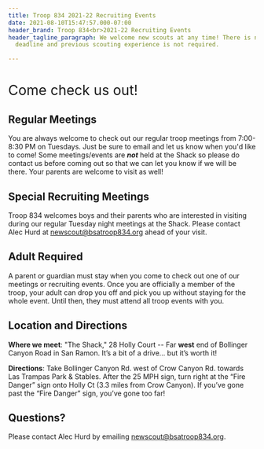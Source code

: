 ```yaml
---
title: Troop 834 2021-22 Recruiting Events
date: 2021-08-10T15:47:57.000-07:00
header_brand: Troop 834<br>2021-22 Recruiting Events
header_tagline_paragraph: We welcome new scouts at any time! There is no recruiting
  deadline and previous scouting experience is not required.

---
```

<h1 id="come-check-us-out" style="font-weight:normal;">Come check us out!</h1>

## Regular Meetings

You are always welcome to check out our regular troop meetings from 7:00-8:30
PM on Tuesdays. Just be sure to email and let us know when you'd like to come!
Some meetings/events are **_not_** held at the Shack so please do contact us before
coming out so that we can let you know if we will be there. Your parents are
welcome to visit as well!

## Special Recruiting Meetings

<!--This Fall/Winter, we also have **special meetings** planned for new boys to check out Troop 834:

* <span class=fade>Tuesday, November 9, 2021 @ 7PM... Scavenger Hunt - Get to know our scouts and have fun in our unique meeting space, "The Shack".</span>
* <span class=fade>Saturday, December 11, 2021 @ 1PM... Cub Scout Hike. Details to follow.</span>
* Tuesday, January 11, 2022 @ 7PM... Campfire — Is there a better way to bond than over a campfire?
  * Tuesday, January 11 is also Parent Night - Parents have questions and we have answers.  The Cubs will work with the Boy Scouts while leadership helps the adults learn what's next.

Can't make it or missed these dates?  Don't worry!  You can stop by our troop at any time.  Just email newscout@bsatroop834.org to let us know that you'd like to come by. -->

Troop 834 welcomes boys and their parents who are interested in visiting during our regular Tuesday night meetings at the Shack. Please contact Alec Hurd at newscout@bsatroop834.org ahead of your visit.

<!--

### Permission Slip

If you would like to come to one of the above meetings, please bring this
completed [permission slip](/troop-recruiting-invite-2021-w-permission.pdf "Permission Slip") with you. -->

## Adult Required

A parent or guardian must stay when you come to check out one of our meetings or recruiting events.  Once you are officially a member of the troop, your adult can drop you off and pick you up without staying for the whole event.  Until then, they must attend all troop events with you.

## Location and Directions

**Where we meet**: "The Shack," 28 Holly Court -- Far **west** end of Bollinger
Canyon Road in San Ramon. It’s a bit of a drive… but it’s worth it!

**Directions**: Take Bollinger Canyon Rd. west of Crow Canyon Rd. towards Las Trampas Park & Stables. After the 25 MPH sign, turn right at the “Fire Danger” sign onto Holly Ct (3.3 miles from Crow Canyon). If you’ve gone past the “Fire Danger” sign, you’ve gone too far!

## Questions?

Please contact Alec Hurd by emailing newscout@bsatroop834.org.